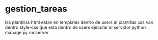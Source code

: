 # gestion_tareas

las plantillas html estan en templates dentro de users
el plantillas css van dentro style-css que esta dentro de users
ejecutar el servidor 
python manage.py runserver 